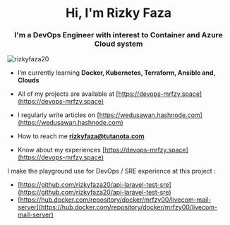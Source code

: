 <h1 align="center">Hi, I'm Rizky Faza</h1>
<h3 align="center">I'm a DevOps Engineer with interest to Container and Azure Cloud system</h3>

<p align="left"> <img src="https://komarev.com/ghpvc/?username=rizkyfaza20&label=Profile%20views&color=0e75b6&style=flat" alt="rizkyfaza20" /> </p>

- I’m currently learning **Docker, Kubernetes, Terraform, Ansible and, Clouds**

- All of my projects are available at [https://devops-mrfzy.space](https://devops-mrfzy.space)

- I regularly write articles on [https://wedusawan.hashnode.com](https://wedusawan.hashnode.com)

- How to reach me **rizkyfaza@tutanota.com**

- Know about my experiences [https://devops-mrfzy.space](https://devops-mrfzy.space)

I make the playground use for DevOps / SRE experience at this project : 

- [https://github.com/rizkyfaza20/api-laravel-test-sre](https://github.com/rizkyfaza20/api-laravel-test-sre)
- [https://hub.docker.com/repository/docker/mrfzy00/livecom-mail-server](https://hub.docker.com/repository/docker/mrfzy00/livecom-mail-server)
